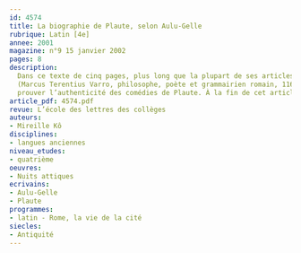 ```yaml
---
id: 4574
title: La biographie de Plaute, selon Aulu-Gelle 
rubrique: Latin [4e]
annee: 2001
magazine: n°9 15 janvier 2002
pages: 8
description: 
  Dans ce texte de cinq pages, plus long que la plupart de ses articles, Aulu-Gelle examine avec soin les critères utilisés par le savant Varron
  (Marcus Terentius Varro, philosophe, poète et grammairien romain, 116-27 av. J.-C.) pour
  prouver l’authenticité des comédies de Plaute. À la fin de cet article, Aulu-Gelle évoque brièvement l’œuvre et la vie de Plaute. Or, comme nous n’avons pas d’autres sources d’information sur la vie de ce dernier, il semble intéressant de montrer par cet exemple comment les spécialistes établissent la biographie des auteurs anciens.
article_pdf: 4574.pdf
revue: L’école des lettres des collèges
auteurs:
- Mireille Kô
disciplines:
- langues anciennes
niveau_etudes:
- quatrième
oeuvres:
- Nuits attiques
ecrivains:
- Aulu-Gelle
- Plaute
programmes:
- latin - Rome, la vie de la cité
siecles:
- Antiquité
---
```

